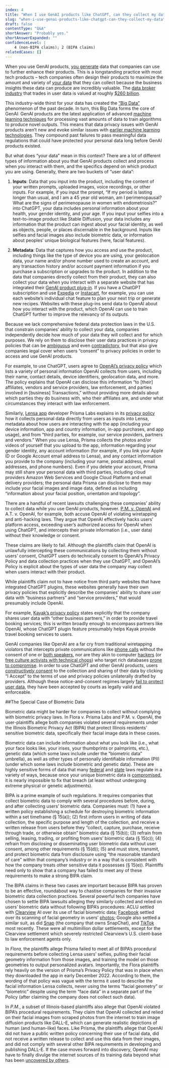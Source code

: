 ```yaml
---
index: 4
title: "When I use GenAI products like ChatGPT, can they collect my data? "
slug: "when-i-use-genai-products-like-chatgpt-can-they-collect-my-data"
draft: false
contentType: "Q&A"
shortAnswer: "Probably yes."
shortAnswerExpanded: ""
confidenceLevel: |
    4 (non-BIPA claims); 2 (BIPA claims)
relatedCases: []
---
```

When you use GenAI products, [you generate](https://www.theatlantic.com/technology/archive/2023/09/personal-data-digital-privacy-value-choices-rights/675183/?ref=galaxy-brain) data that companies can use to further enhance their products. This is a longstanding practice with most tech products – tech companies often design their products to maximize the amount and variety of [your data](https://policyreview.info/concepts/datafication) that they can collect because the business insights these data can produce are incredibly valuable.  The [data broker industry](https://epic.org/issues/consumer-privacy/data-brokers/) that trades in user data is valued at roughly [$260 billion](https://www.maximizemarketresearch.com/market-report/global-data-broker-market/55670/#:~:text=Data%20Broker%20Market%20size%20was,reaching%20nearly%20USD%20365.70%20Bn.). 

This industry-wide thirst for your data has created the [“Big Data”](https://papers.ssrn.com/sol3/papers.cfm?abstract_id=2157659) phenomenon of the past decade. In turn, this Big Data forms the core of GenAI: GenAI products are the latest application of advanced [machine learning techniques](https://www.forbes.com/sites/forbestechcouncil/2023/05/24/the-new-era-of-big-data/) for processing vast amounts of data to train algorithms to produce novel outputs. This means that data privacy issues with GenAI products aren’t new and evoke similar issues with [earlier machine learning technologies](https://www.brookings.edu/articles/protecting-privacy-in-an-ai-driven-world/). They compound past failures to pass meaningful data regulations that could have protected your personal data long before GenAI products existed. 

But what does “your data” mean in this context? There are a lot of different types of information about you that GenAI products collect and process when you interact with them, and the specifics depend on which product you are using. Generally, there are two buckets of “user data”:

1. **Inputs**: Data that you input into the product, including the content of your written prompts, uploaded images, voice recordings, or other inputs. For example, if you input the prompt, “If my period is lasting longer than usual, and I am a 45 year old woman, am I perimenopausal? What are the signs of perimenopause in women with endometriosis?” into ChatGPT, your data includes personal information about your health, your gender identity, and your age. If you input your selfies into a text-to-image product like Stable Diffusion, your data includes any information that the product can ingest about your facial identity, as well as objects, people, or places discernable in the background. Inputs like selfies and facial images also include biometric data, or information about peoples’ unique biological features (here, facial features). 

2. **Metadata**: Data that captures how you access and use the product, including things like the type of device you are using, your geolocation data, your name and/or phone number used to create an account, and any transaction history and/or account payment information if you purchase a subscription or upgrades to the product. In addition to the data that companies directly collect from their product, they can also collect your data when you interact with a separate website that has integrated their [GenAI product plug-in](https://openai.com/blog/chatgpt-plugins). If you have a ChatGPT subscription and use [Expedia](https://www.forbes.com/sites/geoffwhitmore/2023/03/27/review-of-the-expedia-plugin-for-chatgpt/?sh=1fd45e9e7d0d) or [Instacart](https://www.instacart.com/company/updates/instacart-chatgpt/), for example, you can use each website’s individual chat feature to plan your next trip or generate new recipes. Websites with these plug-ins send data to OpenAI about how you interact with the product, which OpenAI can use to train ChatGPT further to improve the relevancy of its outputs. 

Because we lack comprehensive federal data protection laws in the U.S. that constrain companies’ ability to collect your data, companies independently decide how much of your data they will collect and for which purposes. We rely on them to disclose their user data practices in privacy policies that can be [ambiguous](https://oag.ca.gov/sites/all/files/agweb/pdfs/privacy/reidenberg-ambiguity.pdf) and even [contradictory](https://petapixel.com/2023/03/16/lawsuit-alleges-lensa-ai-app-illegally-took-users-biometric-data/#:~:text=The%20suit%20alleges%20that%20Prisma,and%20illegally%20storing%20the%20data.%E2%80%9D), but that also give companies legal cover when users “consent” to privacy policies in order to access and use GenAI products. 

For example, to use ChatGPT, users agree to [OpenAI’s privacy policy](https://openai.com/policies/privacy-policy) which lists a variety of personal information OpenAI collects from users, including their name, contact details, device identifiers, geolocation data, and more. The policy explains that OpenAI can disclose this information “to [their] affiliates, vendors and service providers, law enforcement, and parties involved in [business] Transactions,” without providing more details about which parties they do business with, who their affiliates are, and under what circumstances they interact with law enforcement. 

Similarly, [Lensa app](https://www.cnn.com/style/article/lensa-ai-app-art-explainer-trnd/index.html) developer Prisma Labs explains in its [privacy policy](https://tos.lensa-ai.com/privacy#section-1) how it collects personal data directly from users as inputs into Lensa, metadata about how users are interacting with the app (including your device information, app and country information, in-app purchases, and app usage), and from “third parties, for example, our service providers, partners and vendors.” When you use Lensa, Prisma collects the photos and/or videos of yourself that you upload to the app, information regarding your gender identity, any account information (for example, if you link your Apple ID or Google Account email address to Lensa), and any contact information you provide to the company (including your name, postal address, email addresses, and phone numbers). Even if you delete your account, Prisma may still share your personal data with third parties, including cloud providers Amazon Web Services and Google Cloud Platform and email delivery providers; the personal data Prisma can disclose to them may include your facial images and image data, defined as including “information about your facial position, orientation and topology”. 

There are a handful of recent lawsuits challenging these companies’ ability to collect data while you use GenAI products, however. [P.M. v. OpenAI]() and A.T. v. OpenAI, for example, both accuse OpenAI of violating wiretapping and anti-hacking laws. They argue that OpenAI effectively hacks users’ platform access, exceeding user’s authorized access for OpenAI when using ChatGPT, and intercepts their private information (i.e., user data) without their knowledge or consent. 

These claims are likely to fail. Although the plaintiffs claim that OpenAI is unlawfully intercepting these communications by collecting them without users’ consent, ChatGPT users do technically consent to OpenAI’s Privacy Policy and data collection practices when they use ChatGPT, and OpenAI’s Policy is explicit about the types of user data the company may collect when users interact with their product. 

While plaintiffs claim not to have notice from third party websites that have integrated ChatGPT plugins, these websites generally have their own privacy policies that explicitly describe the companies’ ability to share user data with “business partners” and “service providers,” that would presumably include OpenAI. 

For example, [Kayak’s privacy policy](https://www.kayak.com/privacy) states explicitly that the company shares user data with “other business partners,” in order to provide travel booking services; this is written broadly enough to encompass partners like OpenAI, whose ChatGPT plugin feature presumably helps Kayak provide travel booking services to users. 

GenAI companies like OpenAI are a far cry from traditional wiretapping violators that intercepts private communications like [phone calls](https://firstamendment.mtsu.edu/article/bartnicki-v-vopper-2001/) without the consent of one or [both speakers](https://www.taulersmith.com/california-invasion-of-privacy-act/#:~:text=But%20California%20is%20a%20two,both%20criminal%20and%20civil%20penalties.), nor are they akin to computer [hackers](https://www.justice.gov/opa/pr/seven-international-cyber-defendants-including-apt41-actors-charged-connection-computer) (or [free culture activists with technical chops](https://slate.com/news-and-politics/2014/01/aaron-swartz-cfaa-a-year-after-aaron-swartz-s-death-the-computer-fraud-and-abuse-act-remains-unchanged.html)) who target rich databases [prone to compromise](https://www.supremecourt.gov/opinions/20pdf/19-783_k53l.pdf). In order to use ChatGPT and other GenAI products, users [constructively consent](https://elibrary.law.psu.edu/cgi/viewcontent.cgi?article=1038&context=arbitrationlawreview) to the collection and sharing of their data by clicking “I Accept” to the terms of use and privacy policies unilaterally drafted by providers. Although these notice-and-consent regimes largely [fail to protect user data](https://www.amacad.org/publication/contextual-approach-privacy-online), they have been accepted by courts as legally valid and enforceable.

##The Special Case of Biometric Data

Biometric data might be harder for companies to collect without complying with biometric privacy laws. In Flora v. Prisma Labs and P.M. v. OpenAI, the user-plaintiffs allege both companies violated several requirements under the Illinois Biometric Privacy Act (BIPA) that protect Illinois residents’ sensitive biometric data, specifically their facial image data in these cases. 

Biometric data can include information about what you look like (i.e., what your face looks like, your irises, your thumbprints or palmprints, etc.), genetic data (which some laws include under the “biometric data” umbrella), as well as other types of personally identifiable information (PII) (under which some laws include biometric and genetic data). These are highly sensitive forms of data that many [federal](https://www.hhs.gov/hipaa/for-professionals/special-topics/genetic-information/index.html) and [state](https://www.jdsupra.com/legalnews/state-biometric-privacy-law-tracker-6806947/) laws regulate in a variety of ways, because once your unique biometric data is [compromised](https://www.ftc.gov/news-events/news/press-releases/2023/05/ftc-warns-about-misuses-biometric-information-harm-consumers), it is nearly impossible to fix that breach (at least without undergoing extreme physical or genetic adjustments). 

BIPA is a prime example of such regulations. It requires companies that collect biometric data to comply with several procedures before, during, and after collecting users’ biometric data. Companies must: (1) have a written policy establishing a schedule for destroying biometric information within a set timeframe (§ 15(a)); (2) first inform users in writing of data collection, the specific purpose and length of the collection, and receive a written release from users before they “collect, capture, purchase, receive through trade, or otherwise obtain” biometric data (§ 15(b)); (3) refrain from selling, leasing, trading, or profiting from users’ biometric data (§ 15(c)); (4) refrain from disclosing or disseminating user biometric data without user consent, among other requirements (§ 15(d)); (5) and must store, transmit, and protect biometric data from disclosure using “the reasonable standard of care” within that company’s industry or in a way that is consistent with how the company treats other sensitive data it possesses (§ 15(e)). Plaintiffs need only to show that a company has failed to meet any of these requirements to make a strong BIPA claim. 

The BIPA claims in these two cases are important because BIPA has proven to be an effective, roundabout way to chastise companies for their invasive biometric data collection practices. Several powerful tech companies have chosen to settle BIPA lawsuits alleging they similarly collected and relied on users’ biometric data without following BIPA’s procedures: ACLU settled with [Clearview](https://www.aclu.org/cases/aclu-v-clearview-ai#:~:text=What's%20at%20Stake,Information%20Privacy%20Act%20(BIPA).) AI over its use of facial biometric data; [Facebook](https://cdn.vox-cdn.com/uploads/chorus_asset/file/22333300/In_re_Facebook_Biometric_Information_Privacy_Litigation_final_order.pdf) settled over its scanning of facial geometry in users’ [photos](https://www.googlebipasettlement.com/court-documents/); Google also settled a similar suit, as did [Snap](https://www.snapillinoisbipasettlement.com/important-documents) (the company that owns SnapChat), and [TikTok](https://www.tiktokdataprivacysettlement.com/important-documents.php) most recently. These were all multimillion dollar settlements, except for the Clearview settlement which severely restricted Clearview’s U.S. client-base to law enforcement agents only. 

In *Flora*, the plaintiffs allege Prisma failed to meet all of BIPA’s procedural requirements before collecting Lensa users’ selfies, pulling their facial geometry information from those images, and training the model on those geometries to output personalized avatars. Importantly, the Flora plaintiffs rely heavily on the version of Prisma’s Privacy Policy that was in place when they downloaded the app in early December 2022. According to them, the wording of that policy was vague with the terms it used to describe the facial information Lensa collects, never using the terms “facial geometry” or “biometric” despite using the term “face data” in a separate part of the Policy (after claiming the company does not collect such data). 

In *P.M.*, a subset of Illinois-based plaintiffs also allege that OpenAI violated BIPA’s procedural requirements. They claim that OpenAI collected and relied on their facial images from scraped photos from the internet to train image diffusion products like DALL-E, which can generate realistic depictions of human (and human-like) faces. Like Prisma, the plaintiffs allege that OpenAI did not have a public written policy concerning their use of facial data, did not receive a written release to collect and use this data from their images, and did not comply with several other BIPA requirements in developing and publishing DALL-E. If the case moves forward into discovery, OpenAI may have to finally divulge the internet sources of its training data beyond what has been [uncovered by others](https://www.washingtonpost.com/technology/interactive/2023/ai-chatbot-learning/).
